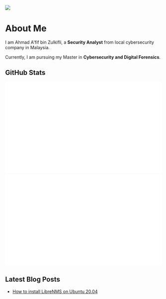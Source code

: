 <img src="https://visitor-badge.laobi.icu/badge?page_id=ahmad4fifz"/>       

# About Me

I am Ahmad A'fif bin Zulkifli, a **Security Analyst** from local cybersecurity company in Malaysia.  

Currently, I am pursuing my Master in **Cybersecurity and Digital Forensics**.

## GitHub Stats

![Github Statistics](https://raw.githubusercontent.com/ahmad4fifz/github-stats/master/generated/overview.svg)
![Language Used](https://raw.githubusercontent.com/ahmad4fifz/github-stats/master/generated/languages.svg)

## Latest Blog Posts

<!-- BLOG-POST-LIST:START -->
- [How to install LibreNMS on Ubuntu 20.04](https://ahmad4fifz.medium.com/how-to-install-librenms-on-ubuntu-20-04-e5c7ef6d7630?source=rss-2acc279fbc4------2)
<!-- BLOG-POST-LIST:END -->
